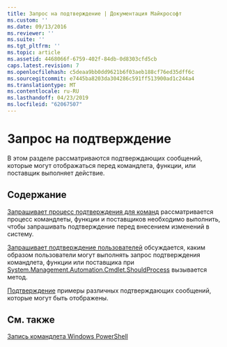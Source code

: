 ```yaml
---
title: Запрос на подтверждение | Документация Майкрософт
ms.custom: ''
ms.date: 09/13/2016
ms.reviewer: ''
ms.suite: ''
ms.tgt_pltfrm: ''
ms.topic: article
ms.assetid: 4468066f-6759-402f-84db-0d8303cfd5cb
caps.latest.revision: 7
ms.openlocfilehash: c5deaa9bb0dd9621b6f03aeb188cf76ed35dff6c
ms.sourcegitcommit: e7445ba8203da304286c591ff513900ad1c244a4
ms.translationtype: MT
ms.contentlocale: ru-RU
ms.lasthandoff: 04/23/2019
ms.locfileid: "62067507"
---
```

# <a name="requesting-confirmation"></a>Запрос на подтверждение

В этом разделе рассматриваются подтверждающих сообщений, которые могут отображаться перед командлета, функции, или поставщик выполняет действие.

## <a name="in-this-section"></a>Содержание

[Запрашивает процесс подтверждения для команд](./requesting-confirmation-from-cmdlets.md) рассматривается процесс командлеты, функции и поставщиков необходимо выполнить, чтобы запрашивать подтверждение перед внесением изменений в систему.

[Запрашивает подтверждение пользователей](./users-requesting-confirmation.md) обсуждается, каким образом пользователи могут выполнять запрос подтверждения командлета, функции или поставщика при [System.Management.Automation.Cmdlet.ShouldProcess](/dotnet/api/System.Management.Automation.Cmdlet.ShouldProcess) вызывается метод.

[Подтверждение](./confirmation-messages.md) примеры различных подтверждающих сообщений, которые могут быть отображены.

## <a name="see-also"></a>См. также

[Запись командлета Windows PowerShell](./writing-a-windows-powershell-cmdlet.md)
